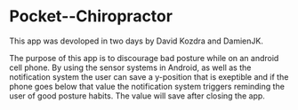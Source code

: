 # Pocket--Chiropractor

This app was devoloped in two days by <a src = "https://davidkozdra.github.io/">David Kozdra </a> and DamienJK. 

The purpose of this app is to discourage bad posture while on an android cell phone. By using the sensor systems in Android, as well as the notification system the user can save a y-position that is exeptible and if the phone goes below that value the notification system triggers reminding the user of good posture habits. The value will save after closing the app.  


